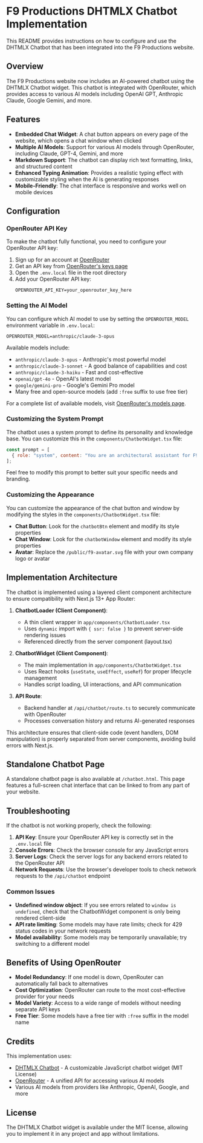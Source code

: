 # F9 Productions DHTMLX Chatbot Implementation

This README provides instructions on how to configure and use the DHTMLX Chatbot that has been integrated into the F9 Productions website.

## Overview

The F9 Productions website now includes an AI-powered chatbot using the DHTMLX Chatbot widget. This chatbot is integrated with OpenRouter, which provides access to various AI models including OpenAI GPT, Anthropic Claude, Google Gemini, and more.

## Features

- **Embedded Chat Widget**: A chat button appears on every page of the website, which opens a chat window when clicked
- **Multiple AI Models**: Support for various AI models through OpenRouter, including Claude, GPT-4, Gemini, and more
- **Markdown Support**: The chatbot can display rich text formatting, links, and structured content
- **Enhanced Typing Animation**: Provides a realistic typing effect with customizable styling when the AI is generating responses
- **Mobile-Friendly**: The chat interface is responsive and works well on mobile devices

## Configuration

### OpenRouter API Key

To make the chatbot fully functional, you need to configure your OpenRouter API key:

1. Sign up for an account at [OpenRouter](https://openrouter.ai)
2. Get an API key from [OpenRouter's keys page](https://openrouter.ai/keys)
3. Open the `.env.local` file in the root directory
4. Add your OpenRouter API key:
   ```
   OPENROUTER_API_KEY=your_openrouter_key_here
   ```

### Setting the AI Model

You can configure which AI model to use by setting the `OPENROUTER_MODEL` environment variable in `.env.local`:

```
OPENROUTER_MODEL=anthropic/claude-3-opus
```

Available models include:
- `anthropic/claude-3-opus` - Anthropic's most powerful model
- `anthropic/claude-3-sonnet` - A good balance of capabilities and cost
- `anthropic/claude-3-haiku` - Fast and cost-effective
- `openai/gpt-4o` - OpenAI's latest model
- `google/gemini-pro` - Google's Gemini Pro model
- Many free and open-source models (add `:free` suffix to use free tier)

For a complete list of available models, visit [OpenRouter's models page](https://openrouter.ai/docs#models).

### Customizing the System Prompt

The chatbot uses a system prompt to define its personality and knowledge base. You can customize this in the `components/ChatbotWidget.tsx` file:

```javascript
const prompt = [
  { role: "system", content: "You are an architectural assistant for F9 Productions, a premier architecture and design firm serving Colorado. You specialize in residential, multi-family, and commercial architecture. Be helpful, professional, and provide detailed information about architectural concepts, design processes, and F9 Productions services." },
];
```

Feel free to modify this prompt to better suit your specific needs and branding.

### Customizing the Appearance

You can customize the appearance of the chat button and window by modifying the styles in the `components/ChatbotWidget.tsx` file:

- **Chat Button**: Look for the `chatbotBtn` element and modify its style properties
- **Chat Window**: Look for the `chatbotWindow` element and modify its style properties
- **Avatar**: Replace the `/public/f9-avatar.svg` file with your own company logo or avatar

## Implementation Architecture

The chatbot is implemented using a layered client component architecture to ensure compatibility with Next.js 13+ App Router:

1. **ChatbotLoader (Client Component)**: 
   - A thin client wrapper in `app/components/ChatbotLoader.tsx`
   - Uses `dynamic` import with `{ ssr: false }` to prevent server-side rendering issues
   - Referenced directly from the server component (layout.tsx)

2. **ChatbotWidget (Client Component)**:
   - The main implementation in `app/components/ChatbotWidget.tsx`
   - Uses React hooks (`useState`, `useEffect`, `useRef`) for proper lifecycle management
   - Handles script loading, UI interactions, and API communication

3. **API Route**:
   - Backend handler at `/api/chatbot/route.ts` to securely communicate with OpenRouter
   - Processes conversation history and returns AI-generated responses

This architecture ensures that client-side code (event handlers, DOM manipulation) is properly separated from server components, avoiding build errors with Next.js.

## Standalone Chatbot Page

A standalone chatbot page is also available at `/chatbot.html`. This page features a full-screen chat interface that can be linked to from any part of your website.

## Troubleshooting

If the chatbot is not working properly, check the following:

1. **API Key**: Ensure your OpenRouter API key is correctly set in the `.env.local` file
2. **Console Errors**: Check the browser console for any JavaScript errors
3. **Server Logs**: Check the server logs for any backend errors related to the OpenRouter API
4. **Network Requests**: Use the browser's developer tools to check network requests to the `/api/chatbot` endpoint

### Common Issues

- **Undefined window object**: If you see errors related to `window is undefined`, check that the ChatbotWidget component is only being rendered client-side
- **API rate limiting**: Some models may have rate limits; check for 429 status codes in your network requests
- **Model availability**: Some models may be temporarily unavailable; try switching to a different model

## Benefits of Using OpenRouter

- **Model Redundancy**: If one model is down, OpenRouter can automatically fall back to alternatives
- **Cost Optimization**: OpenRouter can route to the most cost-effective provider for your needs
- **Model Variety**: Access to a wide range of models without needing separate API keys
- **Free Tier**: Some models have a free tier with `:free` suffix in the model name

## Credits

This implementation uses:

- [DHTMLX Chatbot](https://dhtmlx.com/docs/products/dhtmlxChatbot/) - A customizable JavaScript chatbot widget (MIT License)
- [OpenRouter](https://openrouter.ai/) - A unified API for accessing various AI models
- Various AI models from providers like Anthropic, OpenAI, Google, and more

## License

The DHTMLX Chatbot widget is available under the MIT license, allowing you to implement it in any project and app without limitations. 